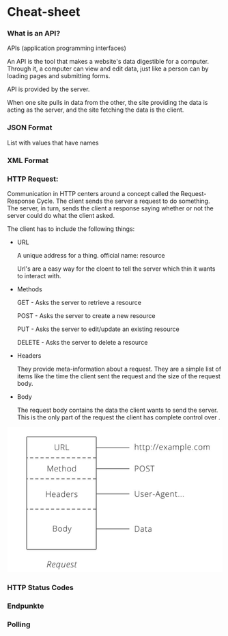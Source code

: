 # Cheat-sheet ##


### What is an API?
APIs (application programming interfaces)

An API is the tool that makes a website's data digestible for a computer. Through it, a computer can view and edit data, just like a person can by loading pages and submitting forms.

API is provided by the server.

When one site pulls in data from the other, the site providing the data is acting as the server, and the site fetching the data is the client.

### JSON Format
List with values that have names

### XML Format

### HTTP Request:
Communication in HTTP centers around a concept called the Request-Response Cycle. The client sends the server a request to do something. The server, in turn, sends the client a response saying whether or not the server could do what the client asked.

The client has to include the following things:
  * URL

    A unique address for a thing. official name: resource

    Url's are a easy way for the cloent to tell the server which thin it wants to interact with.
  * Methods

    GET - Asks the server to retrieve a resource

    POST - Asks the server to create a new resource

    PUT - Asks the server to edit/update an existing resource
    
    DELETE - Asks the server to delete a resource

  * Headers

    They provide meta-information about a request. They are a simple list of items like the time the client sent the request and the size of the request body.
  * Body

    The request body contains the data the client wants to send the server. This is the only part of the request the client has complete control over .

![](docs/pictures2/http.PNG)

### HTTP Status Codes

### Endpunkte

### Polling
